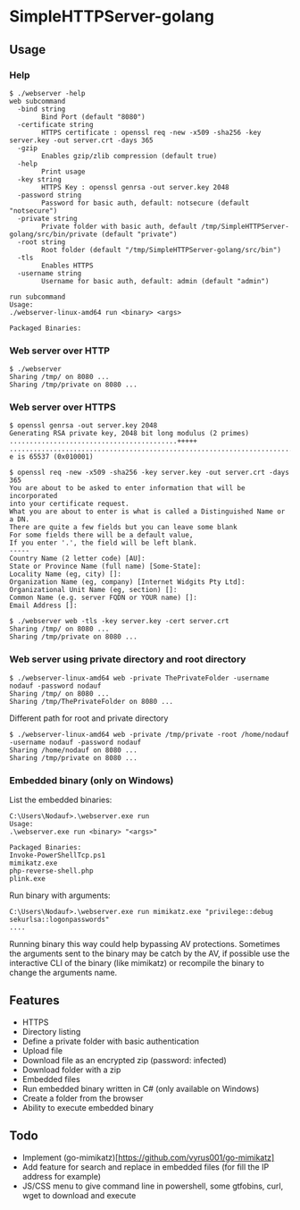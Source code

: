 # SimpleHTTPServer-golang

## Usage

### Help
```
$ ./webserver -help
web subcommand
  -bind string
    	Bind Port (default "8080")
  -certificate string
    	HTTPS certificate : openssl req -new -x509 -sha256 -key server.key -out server.crt -days 365
  -gzip
    	Enables gzip/zlib compression (default true)
  -help
    	Print usage
  -key string
    	HTTPS Key : openssl genrsa -out server.key 2048
  -password string
    	Password for basic auth, default: notsecure (default "notsecure")
  -private string
    	Private folder with basic auth, default /tmp/SimpleHTTPServer-golang/src/bin/private (default "private")
  -root string
    	Root folder (default "/tmp/SimpleHTTPServer-golang/src/bin")
  -tls
    	Enables HTTPS
  -username string
    	Username for basic auth, default: admin (default "admin")

run subcommand
Usage:
./webserver-linux-amd64 run <binary> <args>

Packaged Binaries:
```

### Web server over HTTP
```
$ ./webserver
Sharing /tmp/ on 8080 ...
Sharing /tmp/private on 8080 ...
```

### Web server over HTTPS
```
$ openssl genrsa -out server.key 2048
Generating RSA private key, 2048 bit long modulus (2 primes)
..........................................+++++
.................................................................................................................+++++
e is 65537 (0x010001)

$ openssl req -new -x509 -sha256 -key server.key -out server.crt -days 365
You are about to be asked to enter information that will be incorporated
into your certificate request.
What you are about to enter is what is called a Distinguished Name or a DN.
There are quite a few fields but you can leave some blank
For some fields there will be a default value,
If you enter '.', the field will be left blank.
-----
Country Name (2 letter code) [AU]:
State or Province Name (full name) [Some-State]:
Locality Name (eg, city) []:
Organization Name (eg, company) [Internet Widgits Pty Ltd]:
Organizational Unit Name (eg, section) []:
Common Name (e.g. server FQDN or YOUR name) []:
Email Address []:

$ ./webserver web -tls -key server.key -cert server.crt
Sharing /tmp/ on 8080 ...
Sharing /tmp/private on 8080 ...
```

### Web server using private directory and root directory
```
$ ./webserver-linux-amd64 web -private ThePrivateFolder -username nodauf -password nodauf
Sharing /tmp/ on 8080 ...
Sharing /tmp/ThePrivateFolder on 8080 ...
```

Different path for root and private directory
```
$ ./webserver-linux-amd64 web -private /tmp/private -root /home/nodauf -username nodauf -password nodauf
Sharing /home/nodauf on 8080 ...
Sharing /tmp/private on 8080 ...
```

### Embedded binary (only on Windows)

List the embedded binaries:

```
C:\Users\Nodauf>.\webserver.exe run  
Usage:
.\webserver.exe run <binary> "<args>"

Packaged Binaries:
Invoke-PowerShellTcp.ps1
mimikatz.exe
php-reverse-shell.php
plink.exe
```

Run binary with arguments:

```
C:\Users\Nodauf>.\webserver.exe run mimikatz.exe "privilege::debug sekurlsa::logonpasswords"
....
```
Running binary this way could help bypassing AV protections. Sometimes the arguments sent to the binary may be catch by the AV, if possible use the interactive CLI of the binary (like mimikatz) or recompile the binary to change the arguments name.

## Features

* HTTPS
* Directory listing
* Define a private folder with basic authentication
* Upload file
* Download file as an encrypted zip (password: infected)
* Download folder with a zip
* Embedded files
* Run embedded binary written in C# (only available on Windows)
* Create a folder from the browser
* Ability to execute embedded binary

## Todo

* Implement (go-mimikatz)[https://github.com/vyrus001/go-mimikatz]
* Add feature for search and replace in embedded files (for fill the IP address for example)
* JS/CSS menu to give command line in powershell, some gtfobins, curl, wget to download and execute 

